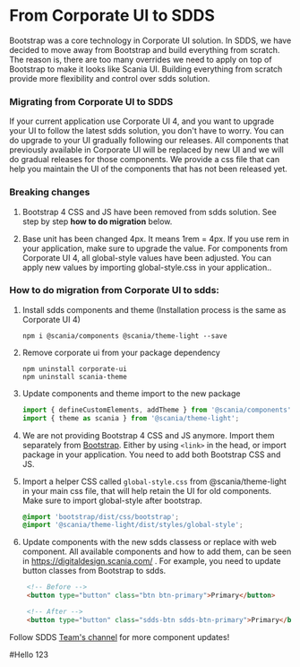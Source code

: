# From Corporate UI to SDDS

Bootstrap was a core technology in Corporate UI solution. In SDDS, we have decided to move away from Bootstrap and build everything from scratch. The reason is, there are too many overrides we need to apply on top of Bootstrap to make it looks like Scania UI. Building everything from scratch provide more flexibility and control over sdds solution.

### Migrating from Corporate UI to SDDS

If your current application use Corporate UI 4, and you want to upgrade your UI to follow the latest sdds solution, you don't have to worry. You can do upgrade to your UI gradually following our releases. All components that previously available in Corporate UI will be replaced by new UI and we will do gradual releases for those components.
We provide a css file that can help you maintain the UI of the components that has not been released yet.

### Breaking changes

1. Bootstrap 4 CSS and JS have been removed from sdds solution. See step by step **how to do migration** below.

2. Base unit has been changed 4px. It means 1rem = 4px. If you use rem in your application, make sure to upgrade the value. For components from Corporate UI 4, all global-style values have been adjusted. You can apply new values by importing global-style.css in your application..

### How to do migration from Corporate UI to sdds:

1. Install sdds components and theme (Installation process is the same as Corporate UI 4)
   
   ```shell
   npm i @scania/components @scania/theme-light --save
   ```

2. Remove corporate ui from your package dependency

   ```shell
   npm uninstall corporate-ui
   npm uninstall scania-theme
   ```

3. Update components and theme import to the new package

   ```js
   import { defineCustomElements, addTheme } from '@scania/components';
   import { theme as scania } from '@scania/theme-light';
   ```

4. We are not providing Bootstrap 4 CSS and JS anymore. Import them separately from [Bootstrap](https://getbootstrap.com/docs/4.6/getting-started/introduction/). Either by using `<link>` in the head, or import package in your application. You need to add both Bootstrap CSS and JS.

5. Import a helper CSS called `global-style.css` from @scania/theme-light in your main css file, that will help retain the UI for old components. Make sure to import global-style after bootstrap.

   ```css
   @import 'bootstrap/dist/css/bootstrap';
   @import '@scania/theme-light/dist/styles/global-style';
   ```

6. Update components with the new sdds classess or replace with web component. All available components and how to add them, can be seen in https://digitaldesign.scania.com/ . For example, you need to update button classes from Bootstrap to sdds.

   ```html
    <!-- Before -->
    <button type="button" class="btn btn-primary">Primary</button>

    <!-- After -->
    <button type="button" class="sdds-btn sdds-btn-primary">Primary</button>

   ```

Follow SDDS [Team's channel](https://teams.microsoft.com/l/team/19%3a1257007a64d44c64954acca27a9d4b46%40thread.skype/conversations?groupId=79f9bfeb-73e2-424d-9477-b236191ece5e&tenantId=3bc062e4-ac9d-4c17-b4dd-3aad637ff1ac) for more component updates!


#Hello 123

